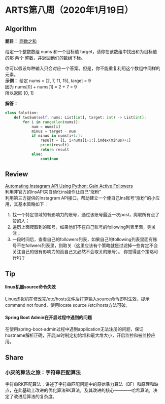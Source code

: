 # ARTS第八周（2020年1月19日）
## Algorithm<br/>
<b>题目：</b> [两数之和](https://leetcode-cn.com/explore/interview/card/top-interview-questions-easy/1/array/29/)

给定一个整数数组 nums 和一个目标值 target，请你在该数组中找出和为目标值的那 两个 整数，并返回他们的数组下标。

你可以假设每种输入只会对应一个答案。但是，你不能重复利用这个数组中同样的元素。<br>
<b>示例：</b> 
给定 nums = [2, 7, 11, 15], target = 9<br>
因为 nums[0] + nums[1] = 2 + 7 = 9<br>
所以返回 [0, 1]<br>

<b>解答：</b>
```Python
class Solution:
    def twoSum(self, nums: List[int], target: int) -> List[int]:
        for i in range(len(nums)):
            num = nums[i]
            minus = target - num
            if minus in nums[i+1:]:
                result = [i, i+nums[i+1:].index(minus)+1]
                print(result)
                return result
            else:
                continue

```
## Review<br/>
[Automating Instagram API Using Python: Gain Active Followers](https://hackernoon.com/automating-instagram-api-with-python-gain-followers-u115322z)<br>
利用非官方的InsAPI来自动化ins操作让自己“涨粉” <br>
利用第三方提供的Instagram API接口，帮助建立一个使自己Ins账号“涨粉”的小应用，其基本策略如下：
1. 找一个特定领域的有影响力的账号，通过该账号最近一次post，爬取所有点了赞的人；
2. 遍历上面爬取到的账号，如果他们不在自己账号的following列表里面，则关注；
3. 一段时间后，查看自己的followers列表，如果自己的following列表里面有账号不在follwers列表里，则取关（这里应该有个策略就是过滤掉一些肯定不会关注自己的很有影响力的而自己又必然不会取关的账号）。
你觉得这个策略可行吗？

## Tip<br/>
#### linux机器source命令失效
Linux虚拟机在修改完/etc/hosts文件后打算输入source命令即时生效，提示command not found，使用locate source /etc/hosts方法可破。<br>
#### Spring Boot Admin在开启过程中遇到的问题
在使用spring-boot-admin过程中遇到application无法注册的问题，保证hostname解析正确，开启jar时制定初始堆和最大堆大小，开启监控和被监控应用。

## Share<br/>
### 小灰的算法之旅：字符串匹配算法<br>
字符串RK匹配算法：讲述了字符串匹配问题中的原始暴力算法（BF）和原理和缺点，在此基础上改进的优化算法RK算法，及其改进的核心————哈希算法，决定了改进后算法的复杂度。
